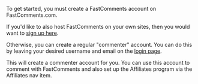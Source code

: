 To get started, you must create a FastComments account on FastComments.com.

If you'd like to also host FastComments on your own sites, then you would want to [sign up here](https://fastcomments.com/traffic-pricing).

Otherwise, you can create a regular "commenter" account. You can do this by leaving your desired username and email on the [login page](https://fastcomments.com/auth/login).

This will create a commenter account for you. You can use this account to comment with FastComments and also set up the Affiliates
program via the Affiliates nav item.
